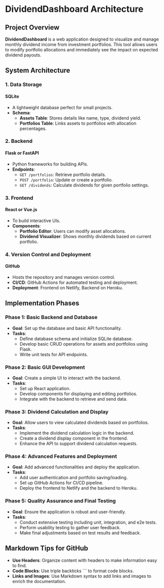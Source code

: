 # DividendDashboard Architecture

## Project Overview

**DividendDashboard** is a web application designed to visualize and manage monthly dividend income from investment portfolios. This tool allows users to modify portfolio allocations and immediately see the impact on expected dividend payouts.

## System Architecture

### 1. Data Storage

#### SQLite
- A lightweight database perfect for small projects.
- **Schema**:
  - **Assets Table**: Stores details like name, type, dividend yield.
  - **Portfolios Table**: Links assets to portfolios with allocation percentages.

### 2. Backend

#### Flask or FastAPI
- Python frameworks for building APIs.
- **Endpoints**:
  - `GET /portfolios`: Retrieve portfolio details.
  - `POST /portfolio`: Update or create a portfolio.
  - `GET /dividends`: Calculate dividends for given portfolio settings.

### 3. Frontend

#### React or Vue.js
- To build interactive UIs.
- **Components**:
  - **Portfolio Editor**: Users can modify asset allocations.
  - **Dividend Visualizer**: Shows monthly dividends based on current portfolio.

### 4. Version Control and Deployment

#### GitHub
- Hosts the repository and manages version control.
- **CI/CD**: GitHub Actions for automated testing and deployment.
- **Deployment**: Frontend on Netlify, Backend on Heroku.

## Implementation Phases

### Phase 1: Basic Backend and Database
- **Goal**: Set up the database and basic API functionality.
- **Tasks**:
  - Define database schema and initialize SQLite database.
  - Develop basic CRUD operations for assets and portfolios using Flask.
  - Write unit tests for API endpoints.

### Phase 2: Basic GUI Development
- **Goal**: Create a simple UI to interact with the backend.
- **Tasks**:
  - Set up React application.
  - Develop components for displaying and editing portfolios.
  - Integrate with the backend to retrieve and send data.

### Phase 3: Dividend Calculation and Display
- **Goal**: Allow users to view calculated dividends based on portfolios.
- **Tasks**:
  - Implement the dividend calculation logic in the backend.
  - Create a dividend display component in the frontend.
  - Enhance the API to support dividend calculation requests.

### Phase 4: Advanced Features and Deployment
- **Goal**: Add advanced functionalities and deploy the application.
- **Tasks**:
  - Add user authentication and portfolio saving/loading.
  - Set up GitHub Actions for CI/CD pipeline.
  - Deploy the frontend to Netlify and the backend to Heroku.

### Phase 5: Quality Assurance and Final Testing
- **Goal**: Ensure the application is robust and user-friendly.
- **Tasks**:
  - Conduct extensive testing including unit, integration, and e2e tests.
  - Perform usability testing to gather user feedback.
  - Make final adjustments based on test results and feedback.

## Markdown Tips for GitHub

- **Use Headers**: Organize content with headers to make information easy to find.
- **Code Blocks**: Use triple backticks ``` to format code blocks.
- **Links and Images**: Use Markdown syntax to add links and images to enrich the documentation.
